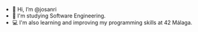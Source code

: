 - 👋 Hi, I’m @josanri
- :book: I'm studying Software Engineering.
- 💻 I'm also learning and improving my programming skills at 42 Málaga.
